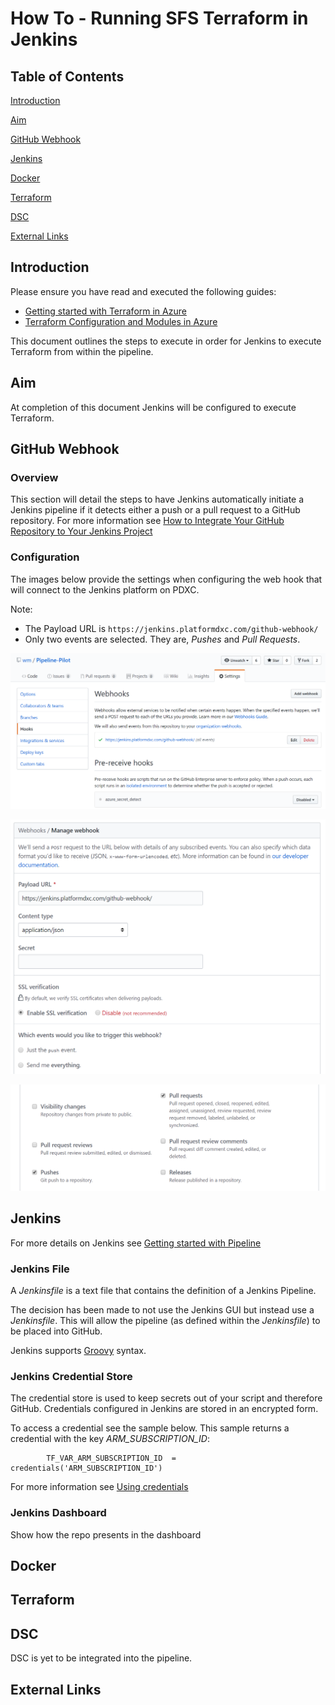 # How To - Running SFS Terraform in Jenkins

## Table of Contents  

[Introduction](#introduction)

[Aim](#aim)

[GitHub Webhook](#GitHub-Webhook)

[Jenkins](#Jenkins)

[Docker](#Docker)

[Terraform](#Terraform)

[DSC](#dsc)

[External Links](#external-links)

## Introduction

Please ensure you have read and executed the following guides:

- [Getting started with Terraform in Azure](https://github.dxc.com/wm/Pipeline-Pilot/blob/master/doc/Getting-started-with-Terraform-in-Azure.md)
- [Terraform Configuration and Modules in Azure](https://github.dxc.com/wm/Pipeline-Pilot/blob/master/doc/Terraform-Configuration-and-Modules-in-Azure.md)

This document outlines the steps to execute in order for Jenkins to execute Terraform from within the pipeline.

## Aim

At completion of this document Jenkins will be configured to execute Terraform.

## GitHub Webhook

### Overview

This section will detail the steps to have Jenkins automatically initiate a Jenkins pipeline if it detects either a push or a pull request to  a GitHub repository. For more information see
[How to Integrate Your GitHub Repository to Your Jenkins Project](https://www.blazemeter.com/blog/how-to-integrate-your-github-repository-to-your-jenkins-project/)

### Configuration

The images below provide the settings when configuring the web hook that will connect to the Jenkins platform on PDXC.

Note:

- The Payload URL is `https://jenkins.platformdxc.com/github-webhook/`
- Only two events are selected. They are, *Pushes* and *Pull Requests*.

![alt text](images/Webhook-1.png "Webhook Summary Page")

![alt text](images/Webhook-2.png "Webhook Jenkins Details Page")

![alt text](images/Webhook-3.png "Webhook Jenkins Selected Events")

## Jenkins

For more details on Jenkins see [Getting started with Pipeline](https://jenkins.io/doc/book/pipeline/getting-started/)

### Jenkins File

A *Jenkinsfile* is a text file that contains the definition of a Jenkins Pipeline.

The decision has been made to not use the Jenkins GUI but instead use a *Jenkinsfile*. This will allow the pipeline (as defined within the *Jenkinsfile*) to be placed into GitHub.

Jenkins supports [Groovy](http://groovy-lang.org/) syntax.

### Jenkins Credential Store

The credential store is used to keep secrets out of your script and therefore GitHub. Credentials configured in Jenkins are stored in an encrypted form.

To access a credential see the sample below. This sample returns a credential with the key *ARM_SUBSCRIPTION_ID*:

            TF_VAR_ARM_SUBSCRIPTION_ID  = credentials('ARM_SUBSCRIPTION_ID')

For more information see [Using credentials](https://jenkins.io/doc/book/using/using-credentials/)

### Jenkins Dashboard

Show how the repo presents in the dashboard

## Docker

## Terraform

## DSC

DSC is yet to be integrated into the pipeline.

## External Links
